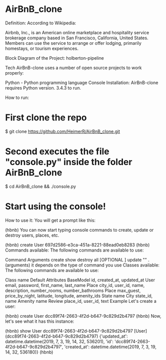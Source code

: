 # AirBnB_clone

Definition:
According to Wikipedia:

Airbnb, Inc., is an American online marketplace and hospitality service brokerage company based in San Francisco, California, United States. Members can use the service to arrange or offer lodging, primarily homestays, or tourism experiences.

Block Diagram of the Project:
holberton-pipeline

Tech
AirBnB-clone uses a number of open source projects to work properly:

Python - Python programming language
Console
Installation:
AirBnB-clone requires Python version. 3.4.3 to run.

How to run:
# First clone the repo
$ git clone https://github.com/HeimerR/AirBnB_clone.git
# Second executes the file "console.py" inside the folder AirBnB_clone
$ cd AirBnB_clone && ./console.py
# Start using the console!
How to use it:
You will get a prompt like this:

(hbnb) 
You can now start typing console commands to create, update or destroy users, places, etc.

(hbnb) create User
697d2586-e3ca-451a-8221-88ead0eb8283
(hbnb)
Commands available:
The following commands are available to use:

Command	Arguments
create	<class name>
show	<class name> <id>
destroy	<class name> <id>
all	[OPTIONAL <class name>]
update	<class name> <id> <attribute name> "<attribute value>"
<class name>.<command>(arguments)	it depends on the type of command you use
Classes available:
The following commands are available to use:

Class name	Default Attributes
BaseModel	id, created_at, updated_at
User	email, password, first_name, last_name
Place	city_id, user_id, name, description, number_rooms, number_bathrooms
Place	max_guest, price_by_night, latitude, longitude, amenity_ids
State	name
City	state_id, name
Amenity	name
Review	place_id, user_id, text
Example
Let's create a user:

(hbnb) create User
dcc89f74-2663-4f2d-b647-9c829d2b4797
(hbnb)
Now, let's see what it has this instance:

(hbnb) show User dcc89f74-2663-4f2d-b647-9c829d2b4797
[User] (dcc89f74-2663-4f2d-b647-9c829d2b4797) {'updated_at': datetime.datetime(2019, 7, 3, 19, 14, 32, 536201), 'id': 'dcc89f74-2663-4f2d-b647-9c829d2b4797', 'created_at': datetime.datetime(2019, 7, 3, 19, 14, 32, 536180)}
(hbnb)
